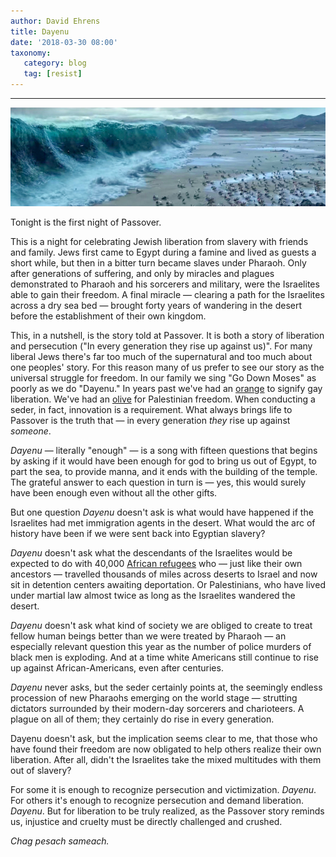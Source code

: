```yaml
---
author: David Ehrens
title: Dayenu
date: '2018-03-30 08:00'
taxonomy:
   category: blog
   tag: [resist]
---
```

---

![](sea.jpg)

Tonight is the first night of Passover. 

This is a night for celebrating Jewish liberation from slavery with friends and family. Jews first came to Egypt during a famine and lived as guests a short while, but then in a bitter turn became slaves under Pharaoh. Only after generations of suffering, and only by miracles and plagues demonstrated to Pharaoh and his sorcerers and military, were the Israelites able to gain their freedom. A final miracle — clearing a path for the Israelites across a dry sea bed — brought forty years of wandering in the desert before the establishment of their own kingdom.

This, in a nutshell, is the story told at Passover. It is both a story of liberation and persecution ("In every generation they rise up against us)". For many liberal Jews there's far too much of the supernatural and too much about one peoples' story. For this reason many of us prefer to see our story as the universal struggle for freedom. In our family we sing "Go Down Moses" as poorly as we do "Dayenu." In years past we've had an [orange](https://www.myjewishlearning.com/article/an-orange-on-the-seder-plate/) to signify gay liberation. We've had an [olive](https://forward.com/opinion/172963/put-olive-on-seder-plate-for-palestinians-and-all/) for Palestinian freedom. When conducting a seder, in fact, innovation is a requirement. What always brings life to Passover is the truth that — in every generation *they* rise up against *someone*.

*Dayenu* — literally "enough" — is a song with fifteen questions that begins by asking if it would have been enough for god to bring us out of Egypt, to part the sea, to provide manna, and it ends with the building of the temple. The grateful answer to each question in turn is — yes, this would surely have been enough even without all the other gifts.

But one question *Dayenu* doesn't ask is what would have happened if the Israelites had met immigration agents in the desert. What would the arc of history have been if we were sent back into Egyptian slavery? 

*Dayenu* doesn't ask what the descendants of the Israelites would be expected to do with 40,000 [African refugees](http://www.newsweek.com/israel-deport-africa-refugees-asylum-seekers-720495) who — just like their own ancestors — travelled thousands of miles across deserts to Israel and now sit in detention centers awaiting deportation. Or Palestinians, who have lived under martial law almost twice as long as the Israelites wandered the desert.

*Dayenu* doesn't ask what kind of society we are obliged to create to treat fellow human beings better than we were treated by Pharaoh — an especially relevant question this year as the number of police murders of black men is exploding. And at a time white Americans still continue to rise up against African-Americans, even after centuries.

*Dayenu* never asks, but the seder certainly points at, the seemingly endless procession of new Pharaohs emerging on the world stage — strutting dictators surrounded by their modern-day sorcerers and charioteers. A plague on all of them; they certainly do rise in every generation.

Dayenu doesn't ask, but the implication seems clear to me, that those who have found their freedom are now obligated to help others realize their own liberation. After all, didn't the Israelites take the mixed multitudes with them out of slavery?

For some it is enough to recognize persecution and victimization. *Dayenu*. For others it's enough to recognize persecution and demand liberation. *Dayenu*. But for liberation to be truly realized, as the Passover story reminds us, injustice and cruelty must be directly challenged and crushed.

*Chag pesach sameach.*

